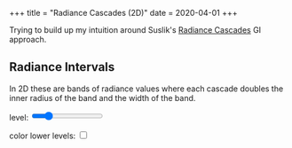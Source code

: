 +++
title = "Radiance Cascades (2D)"
date = 2020-04-01
+++

Trying to build up my intuition around Suslik's [Radiance Cascades](https://drive.google.com/file/d/1L6v1_7HY2X-LV3Ofb6oyTIxgEaP4LOI6/view?usp=sharing) GI approach.

## Radiance Intervals

In 2D these are bands of radiance values where each cascade doubles the inner radius of the band and the width of the band.

<p>
level: <input type="range" min="0" max="5" value="1" id="radiance-cascades-2d-canvas-level-slider">
</p>

<p>
color lower levels: <input type="checkbox" value="1" id="radiance-cascades-2d-canvas-color-lower-levels">
</p>

<section class="center-align">
  <canvas id="radiance-cascades-2d-canvas" width="1024" height="1024"></canvas>
</section>

<script>
  // Setup
  let canvas = document.getElementById('radiance-cascades-2d-canvas');
  let state = {
    mouse: [0, 0],
    canvas: canvas,
    ctx: canvas.getContext('2d')
  }

  window.radianceCascades2dState = state;

  function CanvasClear() {
    state.ctx.fillStyle = '#111';
    state.ctx.fillRect(0, 0, canvas.width, canvas.height);
  }

  function CanvasDrawMouse() {
    state.ctx.fillStyle = 'red'
    state.ctx.fillRect(state.mouse[0] - 10, state.mouse[1] - 10, 20, 20)
  }

  function CanvasGetLocalPos(x, y) {
    let rect = state.canvas.getBoundingClientRect()
    return [x - rect.x, y - rect.y]
  }

  canvas.addEventListener("mousemove", e => {
    state.mouse = CanvasGetLocalPos(e.clientX, e.clientY)
  });




  function DrawRadianceCascades2D() {
    CanvasClear();
    // CanvasDrawMouse();

    let levelSlider = Number(document.getElementById('radiance-cascades-2d-canvas-level-slider').value)
    let colorLowerLevels = !!document.getElementById('radiance-cascades-2d-canvas-color-lower-levels').checked
    let levelColors = ([
      '#f3a833',
      '#9de64e',
      '#36c5f4',
      '#ffa2ac',
      '#cc99ff',
      '#a6cb96',
      '#de5d3a'
    ]).map((v,i) => {
      return (i == levelSlider || (i < levelSlider && colorLowerLevels)) ? v : '#222'
    });

    // Draw the actual cascades
    let levels = 6;
    let baseSize = 32;
    let baseAngularSteps = 4
    let TAU = Math.PI * 2.0
    let angleOffset = Math.PI * 0.25

    let radianceIntervalStart = 0;

    for (let level=0; level<=levelSlider; level++) {
      let size = baseSize << level
      let angularSteps = baseAngularSteps << level
      let stepAngle = TAU / angularSteps
      let radius = size / 2.0

      state.ctx.strokeStyle = levelColors[level]
      state.ctx.fillStyle = '#f0f'
      for (let x = 0; x<state.canvas.width; x+=size) {
        for (let y = 0; y<state.canvas.height; y+=size) {

          // state.ctx.fillRect(x+1, y+1, size-2, size-2);
          state.ctx.beginPath()
          let centerX = x + radius
          let centerY = y + radius
          for (let step = 0; step<angularSteps; step++) {
            let angle = angleOffset + step * stepAngle;
            // console.log(angle)

            let dirX = Math.sin(angle)
            let dirY = Math.cos(angle)

            state.ctx.moveTo(centerX + dirX * radianceIntervalStart, centerY + dirY * radianceIntervalStart);
            state.ctx.lineTo(centerX + dirX * radius, centerY + dirY * radius)
          }
          state.ctx.stroke();
        }
      }
      radianceIntervalStart = radius;
    }


    window.requestAnimationFrame(DrawRadianceCascades2D)
  }
  window.requestAnimationFrame(DrawRadianceCascades2D)


</script>